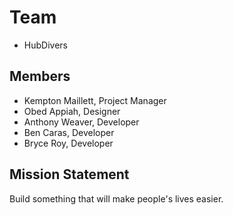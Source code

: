 # Team
 - HubDivers
## Members
- Kempton Maillett, Project Manager
- Obed Appiah, Designer
- Anthony Weaver, Developer
- Ben Caras, Developer
- Bryce Roy, Developer

## Mission Statement
Build something that will make people's lives easier.
